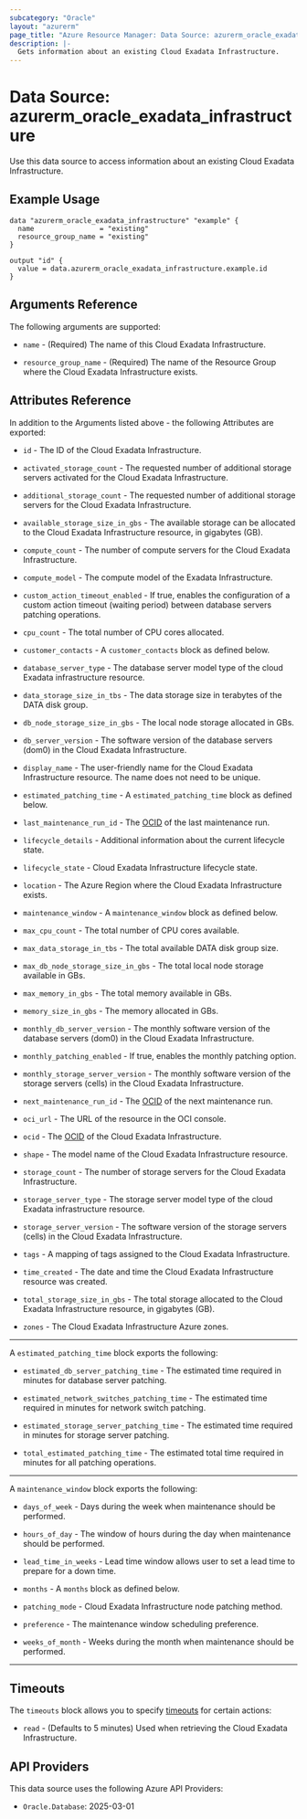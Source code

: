 ```yaml
---
subcategory: "Oracle"
layout: "azurerm"
page_title: "Azure Resource Manager: Data Source: azurerm_oracle_exadata_infrastructure"
description: |-
  Gets information about an existing Cloud Exadata Infrastructure.
---
```


# Data Source: azurerm_oracle_exadata_infrastructure

Use this data source to access information about an existing Cloud Exadata Infrastructure.

## Example Usage

```hcl
data "azurerm_oracle_exadata_infrastructure" "example" {
  name                = "existing"
  resource_group_name = "existing"
}

output "id" {
  value = data.azurerm_oracle_exadata_infrastructure.example.id
}
```

## Arguments Reference

The following arguments are supported:

* `name` - (Required) The name of this Cloud Exadata Infrastructure.

* `resource_group_name` - (Required) The name of the Resource Group where the Cloud Exadata Infrastructure exists.

## Attributes Reference

In addition to the Arguments listed above - the following Attributes are exported: 

* `id` - The ID of the Cloud Exadata Infrastructure.

* `activated_storage_count` - The requested number of additional storage servers activated for the Cloud Exadata Infrastructure.

* `additional_storage_count` - The requested number of additional storage servers for the Cloud Exadata Infrastructure.

* `available_storage_size_in_gbs` - The available storage can be allocated to the Cloud Exadata Infrastructure resource, in gigabytes (GB).

* `compute_count` - The number of compute servers for the Cloud Exadata Infrastructure.

* `compute_model` - The compute model of the Exadata Infrastructure.

* `custom_action_timeout_enabled` - If true, enables the configuration of a custom action timeout (waiting period) between database servers patching operations.

* `cpu_count` - The total number of CPU cores allocated.

* `customer_contacts` - A `customer_contacts` block as defined below.

* `database_server_type` - The database server model type of the cloud Exadata infrastructure resource.

* `data_storage_size_in_tbs` - The data storage size in terabytes of the DATA disk group.

* `db_node_storage_size_in_gbs` - The local node storage allocated in GBs.

* `db_server_version` - The software version of the database servers (dom0) in the Cloud Exadata Infrastructure.

* `display_name` - The user-friendly name for the Cloud Exadata Infrastructure resource. The name does not need to be unique.

* `estimated_patching_time` - A `estimated_patching_time` block as defined below.

* `last_maintenance_run_id` - The [OCID](https://docs.oracle.com/en-us/iaas/Content/General/Concepts/identifiers.htm) of the last maintenance run.

* `lifecycle_details` - Additional information about the current lifecycle state.

* `lifecycle_state` - Cloud Exadata Infrastructure lifecycle state.

* `location` - The Azure Region where the Cloud Exadata Infrastructure exists.

* `maintenance_window` - A `maintenance_window` block as defined below.

* `max_cpu_count` -  The total number of CPU cores available.

* `max_data_storage_in_tbs` - The total available DATA disk group size.

* `max_db_node_storage_size_in_gbs` - The total local node storage available in GBs.

* `max_memory_in_gbs` - The total memory available in GBs.

* `memory_size_in_gbs` - The memory allocated in GBs.

* `monthly_db_server_version` - The monthly software version of the database servers (dom0) in the Cloud Exadata Infrastructure.

* `monthly_patching_enabled` - If true, enables the monthly patching option.

* `monthly_storage_server_version` - The monthly software version of the storage servers (cells) in the Cloud Exadata Infrastructure.

* `next_maintenance_run_id` - The [OCID](https://docs.oracle.com/en-us/iaas/Content/General/Concepts/identifiers.htm) of the next maintenance run.

* `oci_url` - The URL of the resource in the OCI console.

* `ocid` - The [OCID](https://docs.oracle.com/en-us/iaas/Content/General/Concepts/identifiers.htm) of the Cloud Exadata Infrastructure.

* `shape` - The model name of the Cloud Exadata Infrastructure resource.

* `storage_count` - The number of storage servers for the Cloud Exadata Infrastructure.

* `storage_server_type` - The storage server model type of the cloud Exadata infrastructure resource.

* `storage_server_version` - The software version of the storage servers (cells) in the Cloud Exadata Infrastructure.

* `tags` - A mapping of tags assigned to the Cloud Exadata Infrastructure.

* `time_created` - The date and time the Cloud Exadata Infrastructure resource was created.

* `total_storage_size_in_gbs` -  The total storage allocated to the Cloud Exadata Infrastructure resource, in gigabytes (GB).

* `zones` - The Cloud Exadata Infrastructure Azure zones.

---

A `estimated_patching_time` block exports the following:

* `estimated_db_server_patching_time` - The estimated time required in minutes for database server patching.

* `estimated_network_switches_patching_time` - The estimated time required in minutes for network switch patching.

* `estimated_storage_server_patching_time` - The estimated time required in minutes for storage server patching.

* `total_estimated_patching_time` - The estimated total time required in minutes for all patching operations.

---

A `maintenance_window` block exports the following:

* `days_of_week` - Days during the week when maintenance should be performed.

* `hours_of_day` - The window of hours during the day when maintenance should be performed.

* `lead_time_in_weeks` -  Lead time window allows user to set a lead time to prepare for a down time.

* `months` - A `months` block as defined below.

* `patching_mode` -  Cloud Exadata Infrastructure node patching method.

* `preference` - The maintenance window scheduling preference.

* `weeks_of_month` - Weeks during the month when maintenance should be performed.

---

## Timeouts

The `timeouts` block allows you to specify [timeouts](https://www.terraform.io/language/resources/syntax#operation-timeouts) for certain actions:

* `read` - (Defaults to 5 minutes) Used when retrieving the Cloud Exadata Infrastructure.

## API Providers
<!-- This section is generated, changes will be overwritten -->
This data source uses the following Azure API Providers:

* `Oracle.Database`: 2025-03-01
